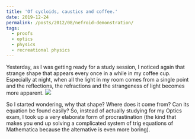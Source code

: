```yaml
---
title: 'Of cycloids, caustics and coffee.'
date: 2019-12-24
permalink: /posts/2012/08/nefroid-demonstration/
tags:
  - proofs
  - optics
  - physics
  - recreational physics
---
```


Yesterday, as I was getting ready for a study session, I noticed again that strange shape that appears every once in a while in my coffee cup. Especially at night, when all the light in my room comes from a single point and the reflections, the refractions and the strangeness of light becomes more apparent.
![](data:image/jpg;https://i.imgur.com/RfJ1buc.jpg)

So I started wondering, why that shape? Where does it come from? Can its equation be found easily? So, instead of actually studying for my Optics exam, I took up a very elaborate form of procrastination (the kind that makes you end up solving a complicated system of trig equations of Mathematica because the alternative is even more boring).

